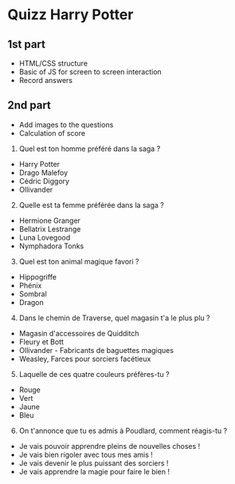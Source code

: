 # Quizz Harry Potter

## 1st part

- HTML/CSS structure
- Basic of JS for screen to screen interaction
- Record answers

## 2nd part

- Add images to the questions
- Calculation of score


1. Quel est ton homme préféré dans la saga ?

- Harry Potter
- Drago Malefoy
- Cédric Diggory
- Ollivander 

2. Quelle est ta femme préférée dans la saga ?

- Hermione Granger
- Bellatrix Lestrange
- Luna Lovegood
- Nymphadora Tonks 

3. Quel est ton animal magique favori ?

- Hippogriffe
- Phénix
- Sombral
- Dragon

4. Dans le chemin de Traverse, quel magasin t'a le plus plu ?

-  Magasin d'accessoires de Quidditch 
- Fleury et Bott
- Ollivander - Fabricants de baguettes magiques
- Weasley, Farces pour sorciers facétieux 


5. Laquelle de ces quatre couleurs préfères-tu ?

- Rouge
- Vert
- Jaune
- Bleu 

6. On t'annonce que tu es admis à Poudlard, comment réagis-tu ?

- Je vais pouvoir apprendre pleins de nouvelles choses !
- Je vais bien rigoler avec tous mes amis !
- Je vais devenir le plus puissant des sorciers !
- Je vais apprendre la magie pour faire le bien !
